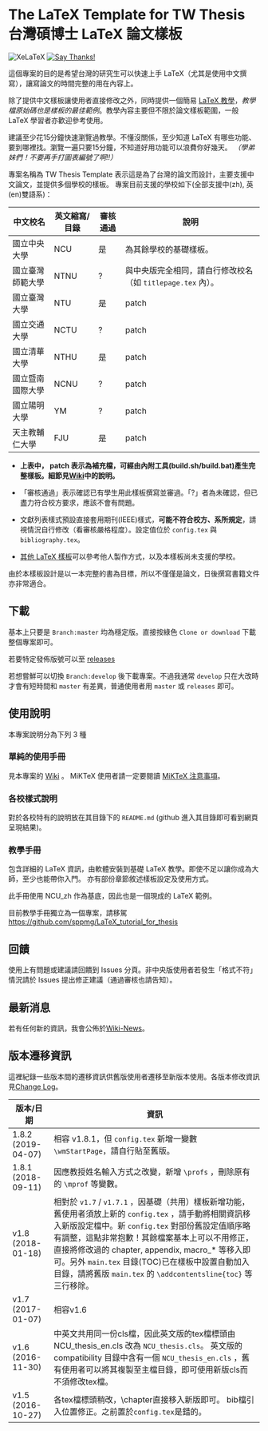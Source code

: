 # The LaTeX Template for TW Thesis 台灣碩博士 LaTeX 論文樣板

![XeLaTeX](https://img.shields.io/badge/TeX-XeLaTeX-orange.svg)
[![Say Thanks!](https://img.shields.io/badge/Say%20Thanks-!-1EAEDB.svg)](https://saythanks.io/to/sppmg)

這個專案的目的是希望台灣的研究生可以快速上手 LaTeX（尤其是使用中文撰寫），讓寫論文的時間完整的用在內容上。

除了提供中文樣板讓使用者直接修改之外，同時提供一個簡易 [LaTeX 教學](https://github.com/sppmg/LaTeX_tutorial_for_thesis)，*教學檔原始碼也是樣板的最佳範例*。教學內容主要但不限於論文樣板範圍，一般 LaTeX 學習者亦歡迎參考使用。

建議至少花15分鐘快速瀏覽過教學。不懂沒關係，至少知道 LaTeX 有哪些功能、要到哪裡找。瀏覽一遍只要15分鐘，不知道好用功能可以浪費你好幾天。
*（學弟妹們！不要再手打圖表編號了啊!!）*

專案名稱為 TW Thesis Template 表示這是為了台灣的論文而設計，主要支援中文論文，並提供多個學校的樣板。
專案目前支援的學校如下(全部支援中(zh), 英(en)雙語系)：

|   中文校名       | 英文縮寫/目錄 | 審核通過 | 說明 |
| --------------- | ------------- | ------- | ------------- |
| 國立中央大學      | NCU    | 是 | 為其餘學校的基礎樣板。
| 國立臺灣師範大學   | NTNU   | ? | 與中央版完全相同，請自行修改校名（如 `titlepage.tex` 內）。
| 國立臺灣大學      |  NTU   | 是 | patch
| 國立交通大學      | NCTU   | ? | patch
| 國立清華大學      | NTHU   | 是 | patch
| 國立暨南國際大學  | NCNU   | ? | patch
| 國立陽明大學      | YM     | ? | patch
| 天主教輔仁大學	| FJU		| 是 | patch

- **上表中， patch 表示為補充檔，可經由內附工具(build.sh/build.bat)產生完整樣板。細節見[Wiki](https://github.com/sppmg/TW_Thesis_Template/wiki/%E5%88%9D%E7%B4%9A%E6%89%8B%E5%86%8A#patch-%E7%89%88%E6%A8%A3%E6%9D%BF%E4%BD%BF%E7%94%A8%E8%AA%AA%E6%98%8E)中的說明。**

- 「審核通過」表示確認已有學生用此樣板撰寫並審過。「?」者為未確認，但已盡力符合校方要求，應該不會有問題。

- 文獻列表樣式預設直接套用期刊(IEEE)樣式，**可能不符合校方、系所規定**，請視情況自行修改（看審核嚴格程度）。設定值位於 `config.tex` 與 `bibliography.tex`。

- [其他 LaTeX 樣板](https://github.com/sppmg/TW_Thesis_Template/wiki/%E5%90%8C%E5%A5%BD%E9%80%A3%E7%B5%90)可以參考他人製作方式，以及本樣板尚未支援的學校。


由於本樣板設計是以一本完整的書為目標，所以不僅僅是論文，日後撰寫書籍文件亦非常適合。

## 下載

基本上只要是 `Branch:master` 均為穩定版。直接按綠色 `Clone or download` 下載整個專案即可。

若要特定發佈版號可以至 [releases](https://github.com/sppmg/TW_Thesis_Template/releases)

若想嘗鮮可以切換 `Branch:develop` 後下載專案。不過我通常 `develop` 只在大改時才會有短時間和 `master` 有差異，普通使用者用 `master` 或 `releases` 即可。


## 使用說明

本專案說明分為下列 3 種

### 單純的使用手冊 
見本專案的 [Wiki](https://github.com/sppmg/TW_Thesis_Template/wiki) 。
MiKTeX 使用者請一定要閱讀 [MiKTeX 注意事項](https://github.com/sppmg/TW_Thesis_Template/wiki/MiKTeX-%E6%B3%A8%E6%84%8F%E4%BA%8B%E9%A0%85)。

### 各校樣式說明 
對於各校特有的說明放在其目錄下的 `README.md` (github 進入其目錄即可看到網頁呈現結果)。

### 教學手冊
包含詳細的 LaTeX 資訊，由軟體安裝到基礎 LaTeX 教學。即使不足以讓你成為大師，至少也能帶你入門。
亦有部份章節敘述樣板設定及使用方式。

此手冊使用 NCU_zh 作為基底，因此也是一個現成的 LaTeX 範例。

目前教學手冊獨立為一個專案，請移駕 https://github.com/sppmg/LaTeX_tutorial_for_thesis


## 回饋
使用上有問題或建議請回饋到 Issues 分頁。非中央版使用者若發生「格式不符」情況請於 Issues 提出修正建議（通過審核也請告知）。

## 最新消息
若有任何新的資訊，我會公佈於[Wiki-News](https://github.com/sppmg/TW_Thesis_Template/wiki/News)。

## 版本遷移資訊
這裡紀錄一些版本間的遷移資訊供舊版使用者遷移至新版本使用。各版本修改資訊見[Change Log](https://github.com/sppmg/TW_Thesis_Template/blob/master/CHANGELOG.md)。

| 版本/日期          | 資訊 |
| ----------------- | ------------- |
| 1.8.2 (2019-04-07) | 相容 v1.8.1，但 `config.tex` 新增一變數 `\wmStartPage`，請自行貼至舊版。|
| 1.8.1 (2018-09-11) | 因應教授姓名輸入方式之改變，新增 `\profs` ，刪除原有的 `\mprof` 等變數。 |
| v1.8 (2018-01-18) | 相對於 `v1.7` / `v1.7.1` ，因基礎（共用）樣板新增功能，舊使用者須放上新的 `config.tex` ，請手動將相關資訊移入新版設定檔中。新 `config.tex` 對部份舊設定值順序略有調整，這點非常抱歉！其餘檔案基本上可以不用修正，直接將修改過的 chapter, appendix, macro_* 等移入即可。另外 `main.tex` 目錄(TOC)已在樣板中設置自動加入目錄，請將舊版 `main.tex` 的 `\addcontentsline{toc}` 等三行移除。|
| v1.7 (2017-01-07) | 相容v1.6 |
| v1.6 (2016-11-30) | 中英文共用同一份cls檔，因此英文版的tex檔標頭由NCU_thesis_en.cls 改為 `NCU_thesis.cls`。 英文版的 compatibility 目錄中含有一個 `NCU_thesis_en.cls` ，舊有使用者可以將其複製至主檔目錄，即可使用新版cls而不須修改tex檔。|
| v1.5 (2016-10-27) | 各tex檔標頭稍改，\\chapter直接移入新版即可。 bib檔引入位置修正。之前置於`config.tex`是錯的。 |
